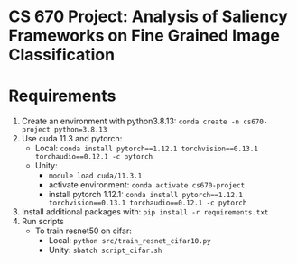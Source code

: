 # CS 670 Project: Analysis of Saliency Frameworks on Fine Grained Image Classification

# Requirements
1. Create an environment with python3.8.13:
```conda create -n cs670-project python=3.8.13```
2. Use cuda 11.3 and pytorch:
    - Local: `conda install pytorch==1.12.1 torchvision==0.13.1 torchaudio==0.12.1 -c pytorch`
    - Unity:
        - `module load cuda/11.3.1`
        - activate environment: `conda activate cs670-project`
        - install pytorch 1.12.1: `conda install pytorch==1.12.1 torchvision==0.13.1 torchaudio==0.12.1 -c pytorch`
3. Install additional packages with: `pip install -r requirements.txt`
4. Run scripts
    - To train resnet50 on cifar: 
        - Local: `python src/train_resnet_cifar10.py`
        - Unity: `sbatch script_cifar.sh`